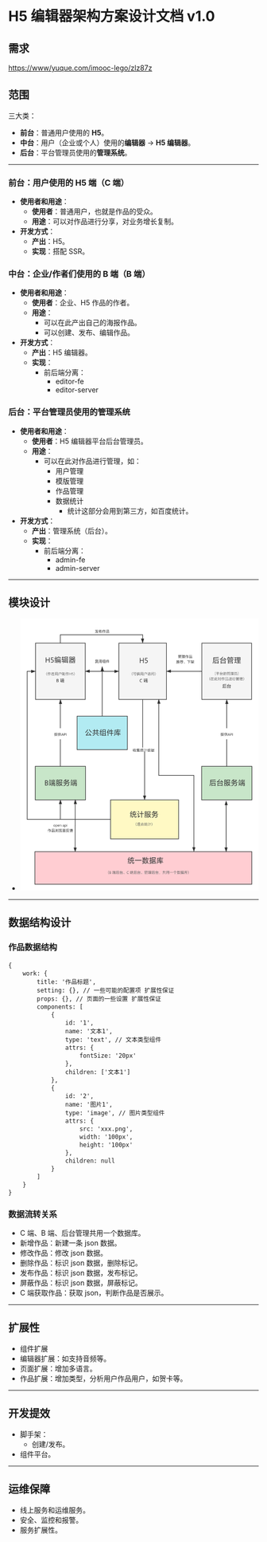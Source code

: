 # H5 编辑器架构方案设计文档 v1.0

## 需求

[https://www/yuque.com/imooc-lego/zlz87z](https://www.yuque.com/books/share/af79538c-09eb-4ddd-bfb7-599816c233bf/whhax9)

## 范围

三大类：

- **前台**：普通用户使用的 **H5**。
- **中台**：用户（企业或个人）使用的**编辑器** -> **H5 编辑器**。
- **后台**：平台管理员使用的**管理系统**。

---

### 前台：用户使用的 H5 端（C 端）

- **使用者和用途**：
  - **使用者**：普通用户，也就是作品的受众。
  - **用途**：可以对作品进行分享，对业务增长复制。
- **开发方式**：
  - **产出**：H5。
  - **实现**：搭配 SSR。

### 中台：企业/作者们使用的 B 端（B 端）

- **使用者和用途**：
  - **使用者**：企业、H5 作品的作者。
  - **用途**：
    - 可以在此产出自己的海报作品。
    - 可以创建、发布、编辑作品。
- **开发方式**：
  - **产出**：H5 编辑器。
  - **实现**：
    - 前后端分离：
      - editor-fe
      - editor-server

### 后台：平台管理员使用的管理系统

- **使用者和用途**：
  - **使用者**：H5 编辑器平台后台管理员。
  - **用途**：
    - 可以在此对作品进行管理，如：
      - 用户管理
      - 模版管理
      - 作品管理
      - 数据统计
        - 统计这部分会用到第三方，如百度统计。
- **开发方式**：
  - **产出**：管理系统（后台）。
  - **实现**：
    - 前后端分离：
      - admin-fe
      - admin-server

---

## 模块设计

- ![模块设计](./images/h5-editor-模块设计.png '模块设计')

---

## 数据结构设计

### 作品数据结构

```
{
    work: {
        title: '作品标题',
        setting: {}, // 一些可能的配置项 扩展性保证
        props: {}, // 页面的一些设置 扩展性保证
        components: [
            {
                id: '1',
                name: '文本1',
                type: 'text', // 文本类型组件
                attrs: {
                    fontSize: '20px'
                },
                children: ['文本1']
            },
            {
                id: '2',
                name: '图片1',
                type: 'image', // 图片类型组件
                attrs: {
                    src: 'xxx.png',
                    width: '100px',
                    height: '100px'
                },
                children: null
            }
        ]
    }
}
```

### 数据流转关系

- C 端、B 端、后台管理共用一个数据库。
- 新增作品：新建一条 json 数据。
- 修改作品：修改 json 数据。
- 删除作品：标识 json 数据，删除标记。
- 发布作品：标识 json 数据，发布标记。
- 屏蔽作品：标识 json 数据，屏蔽标记。
- C 端获取作品：获取 json，判断作品是否展示。

---

## 扩展性

- 组件扩展
- 编辑器扩展：如支持音频等。
- 页面扩展：增加多语言。
- 作品扩展：增加类型，分析用户作品用户，如贺卡等。

---

## 开发提效

- 脚手架：
  - 创建/发布。
- 组件平台。

---

## 运维保障

- 线上服务和运维服务。
- 安全、监控和报警。
- 服务扩展性。
